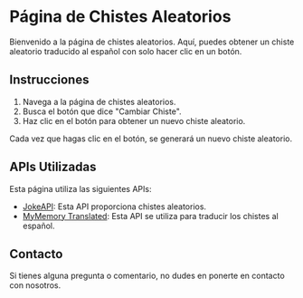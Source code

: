 # Página de Chistes Aleatorios

Bienvenido a la página de chistes aleatorios. Aquí, puedes obtener un chiste aleatorio traducido al español con solo hacer clic en un botón.

## Instrucciones

1. Navega a la página de chistes aleatorios.
2. Busca el botón que dice "Cambiar Chiste".
3. Haz clic en el botón para obtener un nuevo chiste aleatorio.

Cada vez que hagas clic en el botón, se generará un nuevo chiste aleatorio.

## APIs Utilizadas

Esta página utiliza las siguientes APIs:

- [JokeAPI](https://jokeapi.dev/): Esta API proporciona chistes aleatorios.
- [MyMemory Translated](https://mymemory.translated.net/doc/spec.php): Esta API se utiliza para traducir los chistes al español.

## Contacto

Si tienes alguna pregunta o comentario, no dudes en ponerte en contacto con nosotros.
